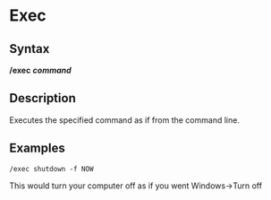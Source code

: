# Exec

## Syntax

**/exec** _**command**_

## Description

Executes the specified command as if from the command line.

## Examples

```text
/exec shutdown -f NOW
```

This would turn your computer off as if you went Windows-&gt;Turn off

